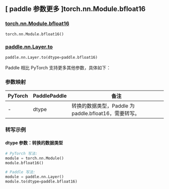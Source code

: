 ## [ paddle 参数更多 ]torch.nn.Module.bfloat16

### [torch.nn.Module.bfloat16](https://pytorch.org/docs/stable/generated/torch.nn.Module.html#torch.nn.Module.bfloat16)

```python
torch.nn.Module.bfloat16()
```

### [paddle.nn.Layer.to](https://www.paddlepaddle.org.cn/documentation/docs/zh/develop/api/paddle/nn/Layer_cn.html#to-device-none-dtype-none-blocking-none)

```python
paddle.nn.Layer.to(dtype=paddle.bfloat16)
```

Paddle 相比 PyTorch 支持更多其他参数，具体如下：

### 参数映射

| PyTorch | PaddlePaddle | 备注                                                      |
| ------- | ------------ | --------------------------------------------------------- |
| -       | dtype        | 转换的数据类型，Paddle 为 paddle.bfloat16，需要转写。 |

### 转写示例

#### dtype 参数：转换的数据类型

```python
# PyTorch 写法:
module = torch.nn.Module()
module.bfloat16()

# Paddle 写法:
module = paddle.nn.Layer()
module.to(dtype=paddle.bfloat16)
```
